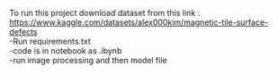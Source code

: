 To run this project download dataset from this link : https://www.kaggle.com/datasets/alex000kim/magnetic-tile-surface-defects<br>
-Run requirements.txt<br>
-code is in notebook as .ibynb<br>
-run image processing and then model file <br>
